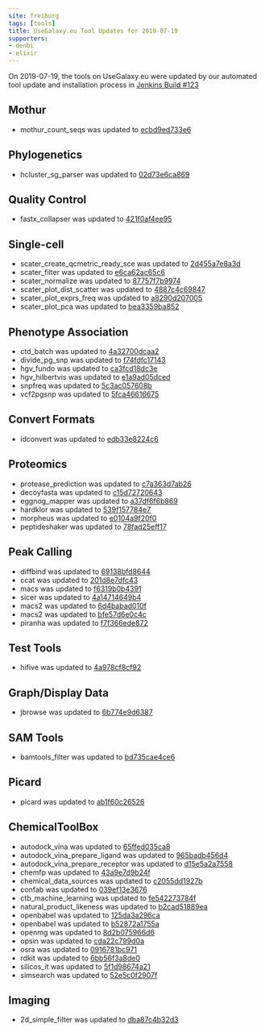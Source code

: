 ```yaml
---
site: freiburg
tags: [tools]
title: UseGalaxy.eu Tool Updates for 2019-07-19
supporters:
- denbi
- elixir
---
```


On 2019-07-19, the tools on UseGalaxy.eu were updated by our automated tool update and installation process in [Jenkins Build #123](https://build.galaxyproject.eu/job/usegalaxy-eu/job/install-tools/#123/)

## Mothur

- mothur_count_seqs was updated to [ecbd9ed733e6](https://toolshed.g2.bx.psu.edu/view/iuc/mothur_count_seqs/ecbd9ed733e6)

## Phylogenetics

- hcluster_sg_parser was updated to [02d73e6ca869](https://toolshed.g2.bx.psu.edu/view/earlhaminst/hcluster_sg_parser/02d73e6ca869)

## Quality Control

- fastx_collapser was updated to [421f0af4ee95](https://toolshed.g2.bx.psu.edu/view/devteam/fastx_collapser/421f0af4ee95)

## Single-cell

- scater_create_qcmetric_ready_sce was updated to [2d455a7e8a3d](https://toolshed.g2.bx.psu.edu/view/iuc/scater_create_qcmetric_ready_sce/2d455a7e8a3d)
- scater_filter was updated to [e6ca62ac65c6](https://toolshed.g2.bx.psu.edu/view/iuc/scater_filter/e6ca62ac65c6)
- scater_normalize was updated to [87757f7b9974](https://toolshed.g2.bx.psu.edu/view/iuc/scater_normalize/87757f7b9974)
- scater_plot_dist_scatter was updated to [4887c4c69847](https://toolshed.g2.bx.psu.edu/view/iuc/scater_plot_dist_scatter/4887c4c69847)
- scater_plot_exprs_freq was updated to [a8290d207005](https://toolshed.g2.bx.psu.edu/view/iuc/scater_plot_exprs_freq/a8290d207005)
- scater_plot_pca was updated to [bea3359ba852](https://toolshed.g2.bx.psu.edu/view/iuc/scater_plot_pca/bea3359ba852)

## Phenotype Association

- ctd_batch was updated to [4a32700dcaa2](https://toolshed.g2.bx.psu.edu/view/devteam/ctd_batch/4a32700dcaa2)
- divide_pg_snp was updated to [f74fdfc17143](https://toolshed.g2.bx.psu.edu/view/devteam/divide_pg_snp/f74fdfc17143)
- hgv_fundo was updated to [ca3fcd18dc3e](https://toolshed.g2.bx.psu.edu/view/devteam/hgv_fundo/ca3fcd18dc3e)
- hgv_hilbertvis was updated to [e1a9ad05dced](https://toolshed.g2.bx.psu.edu/view/devteam/hgv_hilbertvis/e1a9ad05dced)
- snpfreq was updated to [5c3ac057608b](https://toolshed.g2.bx.psu.edu/view/devteam/snpfreq/5c3ac057608b)
- vcf2pgsnp was updated to [5fca46616675](https://toolshed.g2.bx.psu.edu/view/devteam/vcf2pgsnp/5fca46616675)

## Convert Formats

- idconvert was updated to [edb33e8224c6](https://toolshed.g2.bx.psu.edu/view/galaxyp/idconvert/edb33e8224c6)


## Proteomics

- protease_prediction was updated to [c7a363d7ab26](https://toolshed.g2.bx.psu.edu/view/bgruening/protease_prediction/c7a363d7ab26)
- decoyfasta was updated to [c15d72720643](https://toolshed.g2.bx.psu.edu/view/galaxyp/decoyfasta/c15d72720643)
- eggnog_mapper was updated to [a37df6f6b869](https://toolshed.g2.bx.psu.edu/view/galaxyp/eggnog_mapper/a37df6f6b869)
- hardklor was updated to [539f157784e7](https://toolshed.g2.bx.psu.edu/view/galaxyp/hardklor/539f157784e7)
- morpheus was updated to [e0104a9f20f0](https://toolshed.g2.bx.psu.edu/view/galaxyp/morpheus/e0104a9f20f0)
- peptideshaker was updated to [78fad25eff17](https://toolshed.g2.bx.psu.edu/view/galaxyp/peptideshaker/78fad25eff17)

## Peak Calling

- diffbind was updated to [69138bfd8644](https://toolshed.g2.bx.psu.edu/view/bgruening/diffbind/69138bfd8644)
- ccat was updated to [201d8e7dfc43](https://toolshed.g2.bx.psu.edu/view/devteam/ccat/201d8e7dfc43)
- macs was updated to [f6319b0b4391](https://toolshed.g2.bx.psu.edu/view/devteam/macs/f6319b0b4391)
- sicer was updated to [4a14714649b4](https://toolshed.g2.bx.psu.edu/view/devteam/sicer/4a14714649b4)
- macs2 was updated to [6d4babad010f](https://toolshed.g2.bx.psu.edu/view/iuc/macs2/6d4babad010f)
- macs2 was updated to [bfe57d6e0c4c](https://toolshed.g2.bx.psu.edu/view/iuc/macs2/bfe57d6e0c4c)
- piranha was updated to [f7f366ede872](https://toolshed.g2.bx.psu.edu/view/rnateam/piranha/f7f366ede872)

## Test Tools

- hifive was updated to [4a978cf8cf92](https://toolshed.g2.bx.psu.edu/view/sauria/hifive/4a978cf8cf92)


## Graph/Display Data

- jbrowse was updated to [6b774e9d6387](https://toolshed.g2.bx.psu.edu/view/iuc/jbrowse/6b774e9d6387)

## SAM Tools

- bamtools_filter was updated to [bd735cae4ce6](https://toolshed.g2.bx.psu.edu/view/devteam/bamtools_filter/bd735cae4ce6)

## Picard

- picard was updated to [ab1f60c26526](https://toolshed.g2.bx.psu.edu/view/devteam/picard/ab1f60c26526)

## ChemicalToolBox

- autodock_vina was updated to [65ffed035ca8](https://toolshed.g2.bx.psu.edu/view/bgruening/autodock_vina/65ffed035ca8)
- autodock_vina_prepare_ligand was updated to [965badb456d4](https://toolshed.g2.bx.psu.edu/view/bgruening/autodock_vina_prepare_ligand/965badb456d4)
- autodock_vina_prepare_receptor was updated to [d15e5a2a7558](https://toolshed.g2.bx.psu.edu/view/bgruening/autodock_vina_prepare_receptor/d15e5a2a7558)
- chemfp was updated to [43a9e7d9b24f](https://toolshed.g2.bx.psu.edu/view/bgruening/chemfp/43a9e7d9b24f)
- chemical_data_sources was updated to [c2055dd1927b](https://toolshed.g2.bx.psu.edu/view/bgruening/chemical_data_sources/c2055dd1927b)
- confab was updated to [039ef13e3676](https://toolshed.g2.bx.psu.edu/view/bgruening/confab/039ef13e3676)
- ctb_machine_learning was updated to [fe542273784f](https://toolshed.g2.bx.psu.edu/view/bgruening/ctb_machine_learning/fe542273784f)
- natural_product_likeness was updated to [b2cad51889ea](https://toolshed.g2.bx.psu.edu/view/bgruening/natural_product_likeness/b2cad51889ea)
- openbabel was updated to [125da3a296ca](https://toolshed.g2.bx.psu.edu/view/bgruening/openbabel/125da3a296ca)
- openbabel was updated to [b52872a1755a](https://toolshed.g2.bx.psu.edu/view/bgruening/openbabel/b52872a1755a)
- openmg was updated to [8d2b075966d6](https://toolshed.g2.bx.psu.edu/view/bgruening/openmg/8d2b075966d6)
- opsin was updated to [cda22c799d0a](https://toolshed.g2.bx.psu.edu/view/bgruening/opsin/cda22c799d0a)
- osra was updated to [0916781bc971](https://toolshed.g2.bx.psu.edu/view/bgruening/osra/0916781bc971)
- rdkit was updated to [6bb56f3a8de0](https://toolshed.g2.bx.psu.edu/view/bgruening/rdkit/6bb56f3a8de0)
- silicos_it was updated to [5f1d98674a21](https://toolshed.g2.bx.psu.edu/view/bgruening/silicos_it/5f1d98674a21)
- simsearch was updated to [52e5c0f2907f](https://toolshed.g2.bx.psu.edu/view/bgruening/simsearch/52e5c0f2907f)

## Imaging

- 2d_simple_filter was updated to [dba87c4b32d3](https://toolshed.g2.bx.psu.edu/view/imgteam/2d_simple_filter/dba87c4b32d3)

